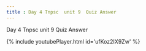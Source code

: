 ```yaml
---
title : Day 4 Tnpsc  unit 9  Quiz Answer
---
```


Day 4 Tnpsc  unit 9  Quiz Answer



{% include youtubePlayer.html id='ufKoz2IX9Zw' %}
